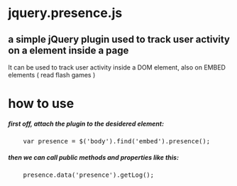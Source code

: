 <h1>jquery.presence.js </h1>

<h2> a simple jQuery plugin used to track user activity on a element inside a page</h2>


<p>It can be used to track user activity inside a DOM element, also on EMBED elements ( read flash games ) </p>



<h1>how to use</h1>

<h5>
	first off, attach the plugin to the desidered element:
</h5>
<pre>
	var presence = $('body').find('embed').presence();
</pre>

<h5>
	then we can call public methods and properties like this:
</h5>
<pre>
	presence.data('presence').getLog();
</pre>